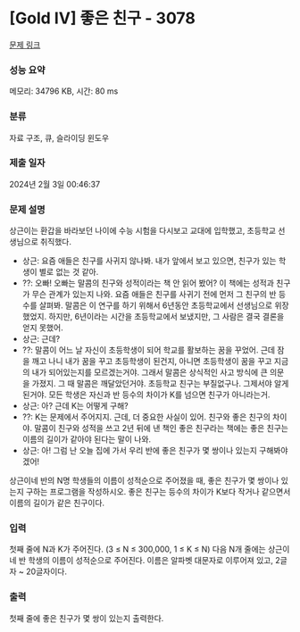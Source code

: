 # [Gold IV] 좋은 친구 - 3078 

[문제 링크](https://www.acmicpc.net/problem/3078) 

### 성능 요약

메모리: 34796 KB, 시간: 80 ms

### 분류

자료 구조, 큐, 슬라이딩 윈도우

### 제출 일자

2024년 2월 3일 00:46:37

### 문제 설명

<p>상근이는 환갑을 바라보던 나이에 수능 시험을 다시보고 교대에 입학했고, 초등학교 선생님으로 취직했다.</p>

<ul>
	<li>상근: 요즘 애들은 친구를 사귀지 않나봐. 내가 앞에서 보고 있으면, 친구가 있는 학생이 별로 없는 것 같아.</li>
	<li>??: 오빠! 오빠는 말콤의 친구와 성적이라는 책 안 읽어 봤어? 이 책에는 성적과 친구가 무슨 관계가 있는지 나와. 요즘 애들은 친구를 사귀기 전에 먼저 그 친구의 반 등수를 살펴봐. 말콤은 이 연구를 하기 위해서 6년동안 초등학교에서 선생님으로 위장 했었지. 하지만, 6년이라는 시간을 초등학교에서 보냈지만, 그 사람은 결국 결론을 얻지 못했어.</li>
	<li>상근: 근데?</li>
	<li>??: 말콤이 어느 날 자신이 초등학생이 되어 학교를 활보하는 꿈을 꾸었어. 근데 잠을 깨고 나니 내가 꿈을 꾸고 초등학생이 된건지, 아니면 초등학생이 꿈을 꾸고 지금의 내가 되어있는지를 모르겠는거야. 그래서 말콤은 상식적인 사고 방식에 큰 의문을 가졌지. 그 때 말콤은 깨달았던거야. 초등학교 친구는 부질없구나. 그제서야 알게된거야. 모든 학생은 자신과 반 등수의 차이가 K를 넘으면 친구가 아니라는거.</li>
	<li>상근: 아? 근데 K는 어떻게 구해?</li>
	<li>??: K는 문제에서 주어지지. 근데, 더 중요한 사실이 있어. 친구와 좋은 친구의 차이야. 말콤이 친구와 성적을 쓰고 2년 뒤에 낸 책인 좋은 친구라는 책에는 좋은 친구는 이름의 길이가 같아야 된다는 말이 나와.</li>
	<li>상근: 아! 그럼 난 오늘 집에 가서 우리 반에 좋은 친구가 몇 쌍이나 있는지 구해봐야 겠어!</li>
</ul>

<p>상근이네 반의 N명 학생들의 이름이 성적순으로 주어졌을 때, 좋은 친구가 몇 쌍이나 있는지 구하는 프로그램을 작성하시오. 좋은 친구는 등수의 차이가 K보다 작거나 같으면서 이름의 길이가 같은 친구이다.</p>

### 입력 

 <p>첫째 줄에 N과 K가 주어진다. (3 ≤ N ≤ 300,000, 1 ≤ K ≤ N) 다음 N개 줄에는 상근이네 반 학생의 이름이 성적순으로 주어진다. 이름은 알파벳 대문자로 이루어져 있고, 2글자 ~ 20글자이다.</p>

### 출력 

 <p>첫째 줄에 좋은 친구가 몇 쌍이 있는지 출력한다.</p>

